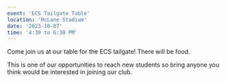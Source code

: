 ```yaml
---
event: 'ECS Tailgate Table'
location: 'McLane Stadium'
date: '2023-10-07'
time: '4:30 to 6:30 PM'
---
```

Come join us at our table for the ECS tailgate! There will be food.

This is one of our opportunities to reach new students so bring anyone you
think would be interested in joining our club.
